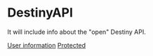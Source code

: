 DestinyAPI
==========

It will include info about the "open" Destiny API.

[User information](http://wiki.destinypublic.com/User-Information)
[Protected](http://wiki.destinypublic.com/Protected-API-calls)